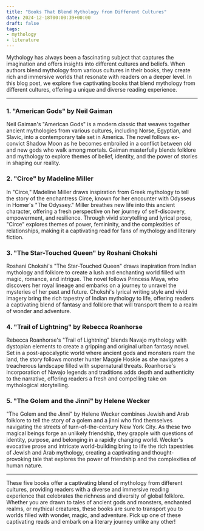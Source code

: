 ```yaml
---
title: "Books That Blend Mythology from Different Cultures"
date: 2024-12-18T00:00:39+00:00
draft: false
tags:
- mythology
- literature
---
```


Mythology has always been a fascinating subject that captures the imagination and offers insights into different cultures and beliefs. When authors blend mythology from various cultures in their books, they create rich and immersive worlds that resonate with readers on a deeper level. In this blog post, we explore five captivating books that blend mythology from different cultures, offering a unique and diverse reading experience.

---

### 1. "American Gods" by Neil Gaiman

Neil Gaiman's "American Gods" is a modern classic that weaves together ancient mythologies from various cultures, including Norse, Egyptian, and Slavic, into a contemporary tale set in America. The novel follows ex-convict Shadow Moon as he becomes embroiled in a conflict between old and new gods who walk among mortals. Gaiman masterfully blends folklore and mythology to explore themes of belief, identity, and the power of stories in shaping our reality.

### 2. "Circe" by Madeline Miller

In "Circe," Madeline Miller draws inspiration from Greek mythology to tell the story of the enchantress Circe, known for her encounter with Odysseus in Homer's "The Odyssey." Miller breathes new life into this ancient character, offering a fresh perspective on her journey of self-discovery, empowerment, and resilience. Through vivid storytelling and lyrical prose, "Circe" explores themes of power, femininity, and the complexities of relationships, making it a captivating read for fans of mythology and literary fiction.

### 3. "The Star-Touched Queen" by Roshani Chokshi

Roshani Chokshi's "The Star-Touched Queen" draws inspiration from Indian mythology and folklore to create a lush and enchanting world filled with magic, romance, and intrigue. The novel follows Princess Maya, who discovers her royal lineage and embarks on a journey to unravel the mysteries of her past and future. Chokshi's lyrical writing style and vivid imagery bring the rich tapestry of Indian mythology to life, offering readers a captivating blend of fantasy and folklore that will transport them to a realm of wonder and adventure.

### 4. "Trail of Lightning" by Rebecca Roanhorse

Rebecca Roanhorse's "Trail of Lightning" blends Navajo mythology with dystopian elements to create a gripping and original urban fantasy novel. Set in a post-apocalyptic world where ancient gods and monsters roam the land, the story follows monster hunter Maggie Hoskie as she navigates a treacherous landscape filled with supernatural threats. Roanhorse's incorporation of Navajo legends and traditions adds depth and authenticity to the narrative, offering readers a fresh and compelling take on mythological storytelling.

### 5. "The Golem and the Jinni" by Helene Wecker

"The Golem and the Jinni" by Helene Wecker combines Jewish and Arab folklore to tell the story of a golem and a jinni who find themselves navigating the streets of turn-of-the-century New York City. As these two magical beings forge an unlikely friendship, they grapple with questions of identity, purpose, and belonging in a rapidly changing world. Wecker's evocative prose and intricate world-building bring to life the rich tapestries of Jewish and Arab mythology, creating a captivating and thought-provoking tale that explores the power of friendship and the complexities of human nature.

---

These five books offer a captivating blend of mythology from different cultures, providing readers with a diverse and immersive reading experience that celebrates the richness and diversity of global folklore. Whether you are drawn to tales of ancient gods and monsters, enchanted realms, or mythical creatures, these books are sure to transport you to worlds filled with wonder, magic, and adventure. Pick up one of these captivating reads and embark on a literary journey unlike any other!